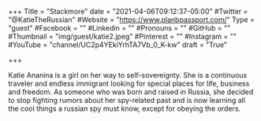 +++
Title = "Stackmore"
date = "2021-04-06T09:12:37-05:00"
#Twitter = "@KatieTheRussian"
#Website = "https://www.planbpassport.com/"
Type = "guest"
#Facebook = ""
#Linkedin = ""
#Pronouns = ""
#GitHub = ""
#Thumbnail = "img/guest/katie2.jpeg"
#Pinterest = ""
#Instagram = ""
#YouTube = "channel/UC2p4YEkiYrhTA7Vb_0_K-kw"
draft = "True"

+++

Katie Ananina is a girl on her way to self-sovereignty. She is a continuous traveler and endless immigrant looking for special places for life, business and freedom. As someone who was born and raised in Russia, she decided to stop fighting rumors about her spy-related past and is now learning all the cool things a russian spy must know, except for obeying the orders.